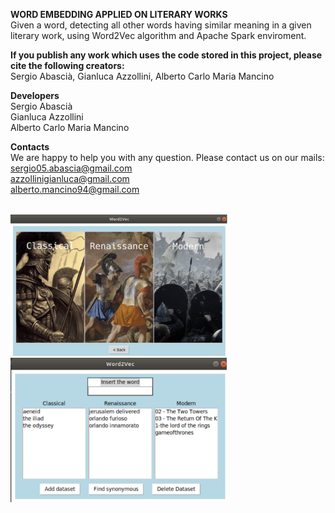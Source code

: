 **WORD EMBEDDING APPLIED ON LITERARY WORKS** <br/> 
Given a word, detecting all other words having similar meaning in a given literary work, using Word2Vec algorithm and Apache Spark enviroment. 

**If you publish any work which uses the code stored in this project, please cite the following creators:** <br/>
Sergio Abascià, Gianluca Azzollini, Alberto Carlo  Maria Mancino

**Developers** <br/>
Sergio Abascià  <br/>
Gianluca Azzollini <br/>
Alberto Carlo Maria Mancino <br/>

**Contacts** <br/>
We are happy to help you with any question. Please contact us on our mails: <br/>
sergio05.abascia@gmail.com <br/>
azzollinigianluca@gmail.com <br/>
alberto.mancino94@gmail.com <br/>
<br/>


<img src="https://github.com/azzollinigianluca95/Word-Embedding-applied-on-literary-works/blob/master/screenshot1.png" width="348">

<img src="https://github.com/azzollinigianluca95/Word-Embedding-applied-on-literary-works/blob/master/screenshot2.png" width="348">
